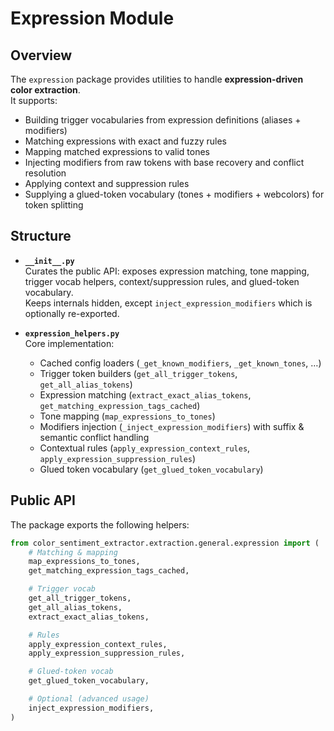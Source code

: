 # Expression Module

## Overview
The `expression` package provides utilities to handle **expression-driven
color extraction**.  
It supports:
- Building trigger vocabularies from expression definitions (aliases + modifiers)  
- Matching expressions with exact and fuzzy rules  
- Mapping matched expressions to valid tones  
- Injecting modifiers from raw tokens with base recovery and conflict resolution  
- Applying context and suppression rules  
- Supplying a glued-token vocabulary (tones + modifiers + webcolors) for token splitting  

## Structure
- **`__init__.py`**  
  Curates the public API: exposes expression matching, tone mapping, trigger vocab helpers,
  context/suppression rules, and glued-token vocabulary.  
  Keeps internals hidden, except `inject_expression_modifiers` which is optionally re-exported.

- **`expression_helpers.py`**  
  Core implementation:  
  - Cached config loaders (`_get_known_modifiers`, `_get_known_tones`, …)  
  - Trigger token builders (`get_all_trigger_tokens`, `get_all_alias_tokens`)  
  - Expression matching (`extract_exact_alias_tokens`, `get_matching_expression_tags_cached`)  
  - Tone mapping (`map_expressions_to_tones`)  
  - Modifiers injection (`_inject_expression_modifiers`) with suffix & semantic conflict handling  
  - Contextual rules (`apply_expression_context_rules`, `apply_expression_suppression_rules`)  
  - Glued token vocabulary (`get_glued_token_vocabulary`)  

## Public API
The package exports the following helpers:

```python
from color_sentiment_extractor.extraction.general.expression import (
    # Matching & mapping
    map_expressions_to_tones,
    get_matching_expression_tags_cached,

    # Trigger vocab
    get_all_trigger_tokens,
    get_all_alias_tokens,
    extract_exact_alias_tokens,

    # Rules
    apply_expression_context_rules,
    apply_expression_suppression_rules,

    # Glued-token vocab
    get_glued_token_vocabulary,

    # Optional (advanced usage)
    inject_expression_modifiers,
)
